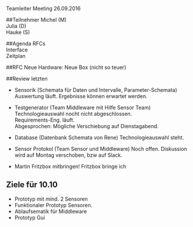 Teamleiter Meeting 26.09.2016

##Teilnehmer
Michel (M)    
Julia  (D)    
Hauke  (S)    

##Agenda
 RFCs     
 Interface     
 Zeitplan     

##RFC
Neue Hardware: Neue Box (nicht so teuer)

##Review letzten
- Sensorik (Schemata für Daten und Intervalle, Parameter-Schemata) 
Auswertung läuft. Ergebnisse können erwartet werden.   

- Testgenerator (Team Middleware mit Hilfe Sensor Team)
Technologieauswahl nocht nicht abgeschlossen.        
Requirements-Eng. läuft.     
Abgesprochen: Mögliche Verschiebung auf Dienstagabend.    

- Database (Datenbank Schemata von Rene) 
Technologieauswahl steht.    

- Sensor Protokol (Team Sensor und Middleware)
Noch offen. Diskussion wird auf Montag verschoben, bzw auf Slack.    

- Martin Fritzbox mitbringen!
Fritzbox bringe ich      

## Ziele für 10.10 
- Prototyp mit mind. 2 Sensoren       
- Funktionaler Prototyp Sensoren.     
- Ablaufsematik für Middleware    
- Prototyp Gui     
